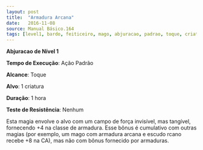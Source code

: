 ```yaml
---
layout: post
title:  "Armadura Arcana"
date:   2016-11-08
source: Manual Básico.164
tags: [level1, bardo, feiticeiro, mago, abjuracao, padrao, toque, criatura, hora, nenhum]
---
```


**Abjuracao de Nível 1**

**Tempo de Execução**: Ação Padrão

**Alcance**: Toque

**Alvo**: 1 criatura

**Duração**: 1 hora

**Teste de Resistência**: Nenhum

Esta magia envolve o alvo com um campo de força invisível, mas tangível, fornecendo +4 na classe de armadura. Esse bônus
é cumulativo com outras magias (por exemplo, um mago com armadura arcana e escudo rcano recebe +8 na CA), mas não com 
bônus fornecido por armaduras.